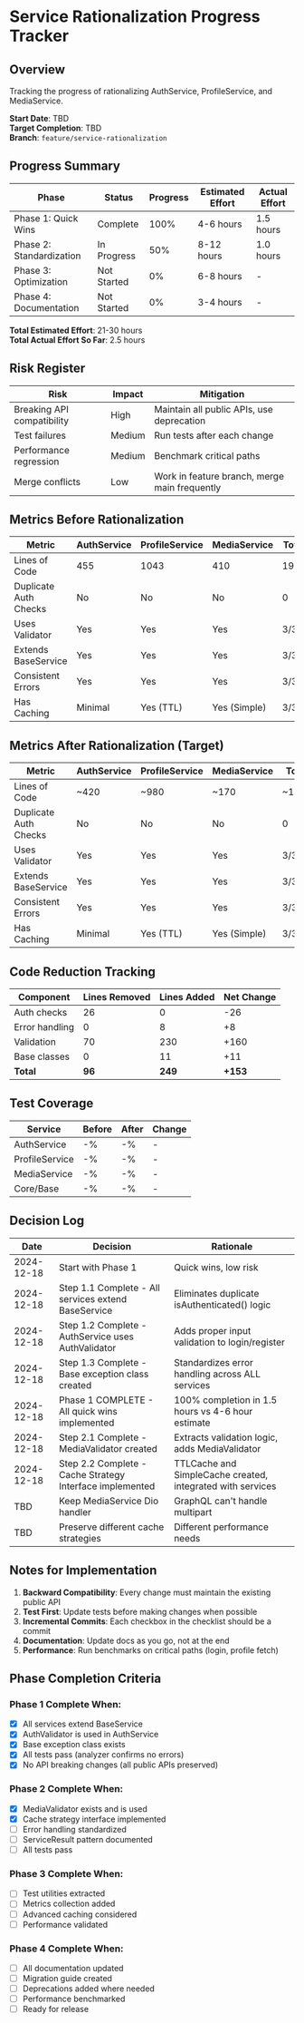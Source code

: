 # Service Rationalization Progress Tracker

## Overview
Tracking the progress of rationalizing AuthService, ProfileService, and MediaService.

**Start Date**: TBD  
**Target Completion**: TBD  
**Branch**: `feature/service-rationalization`

## Progress Summary

| Phase | Status | Progress | Estimated Effort | Actual Effort |
|-------|--------|----------|------------------|---------------|
| Phase 1: Quick Wins | Complete | 100% | 4-6 hours | 1.5 hours |
| Phase 2: Standardization | In Progress | 50% | 8-12 hours | 1.0 hours |
| Phase 3: Optimization | Not Started | 0% | 6-8 hours | - |
| Phase 4: Documentation | Not Started | 0% | 3-4 hours | - |

**Total Estimated Effort**: 21-30 hours  
**Total Actual Effort So Far**: 2.5 hours

## Risk Register

| Risk | Impact | Mitigation |
|------|--------|------------|
| Breaking API compatibility | High | Maintain all public APIs, use deprecation |
| Test failures | Medium | Run tests after each change |
| Performance regression | Medium | Benchmark critical paths |
| Merge conflicts | Low | Work in feature branch, merge main frequently |

## Metrics Before Rationalization

| Metric | AuthService | ProfileService | MediaService | Total |
|--------|-------------|----------------|--------------|-------|
| Lines of Code | 455 | 1043 | 410 | 1908 |
| Duplicate Auth Checks | No | No | No | 0 |
| Uses Validator | Yes | Yes | Yes | 3/3 |
| Extends BaseService | Yes | Yes | Yes | 3/3 |
| Consistent Errors | Yes | Yes | Yes | 3/3 |
| Has Caching | Minimal | Yes (TTL) | Yes (Simple) | 3/3 |

## Metrics After Rationalization (Target)

| Metric | AuthService | ProfileService | MediaService | Total |
|--------|-------------|----------------|--------------|-------|
| Lines of Code | ~420 | ~980 | ~170 | ~1570 |
| Duplicate Auth Checks | No | No | No | 0 |
| Uses Validator | Yes | Yes | Yes | 3/3 |
| Extends BaseService | Yes | Yes | Yes | 3/3 |
| Consistent Errors | Yes | Yes | Yes | 3/3 |
| Has Caching | Minimal | Yes (TTL) | Yes (Simple) | 3/3 |

## Code Reduction Tracking

| Component | Lines Removed | Lines Added | Net Change |
|-----------|---------------|-------------|------------|
| Auth checks | 26 | 0 | -26 |
| Error handling | 0 | 8 | +8 |
| Validation | 70 | 230 | +160 |
| Base classes | 0 | 11 | +11 |
| **Total** | **96** | **249** | **+153** |

## Test Coverage

| Service | Before | After | Change |
|---------|--------|-------|--------|
| AuthService | -% | -% | - |
| ProfileService | -% | -% | - |
| MediaService | -% | -% | - |
| Core/Base | -% | -% | - |

## Decision Log

| Date | Decision | Rationale |
|------|----------|-----------|
| 2024-12-18 | Start with Phase 1 | Quick wins, low risk |
| 2024-12-18 | Step 1.1 Complete - All services extend BaseService | Eliminates duplicate isAuthenticated() logic |
| 2024-12-18 | Step 1.2 Complete - AuthService uses AuthValidator | Adds proper input validation to login/register |
| 2024-12-18 | Step 1.3 Complete - Base exception class created | Standardizes error handling across ALL services |
| 2024-12-18 | Phase 1 COMPLETE - All quick wins implemented | 100% completion in 1.5 hours vs 4-6 hour estimate |
| 2024-12-18 | Step 2.1 Complete - MediaValidator created | Extracts validation logic, adds MediaValidator |
| 2024-12-18 | Step 2.2 Complete - Cache Strategy Interface implemented | TTLCache and SimpleCache created, integrated with services |
| TBD | Keep MediaService Dio handler | GraphQL can't handle multipart |
| TBD | Preserve different cache strategies | Different performance needs |

## Notes for Implementation

1. **Backward Compatibility**: Every change must maintain the existing public API
2. **Test First**: Update tests before making changes when possible
3. **Incremental Commits**: Each checkbox in the checklist should be a commit
4. **Documentation**: Update docs as you go, not at the end
5. **Performance**: Run benchmarks on critical paths (login, profile fetch)

## Phase Completion Criteria

### Phase 1 Complete When:
- [x] All services extend BaseService
- [x] AuthValidator is used in AuthService
- [x] Base exception class exists
- [x] All tests pass (analyzer confirms no errors)
- [x] No API breaking changes (all public APIs preserved)

### Phase 2 Complete When:
- [x] MediaValidator exists and is used
- [x] Cache strategy interface implemented
- [ ] Error handling standardized
- [ ] ServiceResult pattern documented
- [ ] All tests pass

### Phase 3 Complete When:
- [ ] Test utilities extracted
- [ ] Metrics collection added
- [ ] Advanced caching considered
- [ ] Performance validated

### Phase 4 Complete When:
- [ ] All documentation updated
- [ ] Migration guide created
- [ ] Deprecations added where needed
- [ ] Performance benchmarked
- [ ] Ready for release 